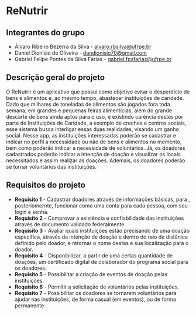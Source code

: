 # ReNutrir

## Integrantes do grupo
 * Álvaro Ribeiro Bezerra da Silva - alvaro.rbsilva@ufrpe.br
 * Daniel Dionísio de Oliveira - dandionisio70@gmail.com
 * Gabriel Felipe Pontes da Silva Farias - gabriel.fpsfarias@ufrpe.br

## Descrição geral do projeto
O ReNutrir é um aplicativo que possui como objetivo evitar o desperdício de bens e alimentos e, ao mesmo tempo, abastecer instituições de caridade. 
Dado que milhares de toneladas de alimentos são jogados fora toda semana, em grandes e pequenas feiras alimentícias, além do grande descarte de bens ainda aptos para o uso, e existindo carência destes por parte de Instituições de Caridade, a exemplo de creches e centros sociais, esse sistema busca interligar essas duas realidades, visando um ganho social. Nesse app, as instituições interessadas poderão se cadastrar e indicar no perfil a necessidade ou não de bens e alimentos no momento, bem como poderão indicar a necessidade de voluntários. Já, os doadores cadastrados poderão indicar a intenção de doação e visualizar os locais necessitados e assim realizar as doações. Ademais, os doadores poderão se tornar voluntários das instituições.

## Requisitos do projeto
* **Requisito 1** - Cadastrar doadores através de informações básicas, para , posteriomernte, funcionar como uma conta para cada pessoa, com seu login e senha.
* **Requisito 2** - Comprovar a existência e confiabilidade das instituições através de documento validado federalmente.
* **Requisito 3** - Avaliar quais instituições estão precisando de uma doação específica, através da intenção de doação e dentro do raio de distânica definido pelo doador, e retornar o nome destas e sua localização para o doador.
* **Requisito 4** - Disponibilizar, a partir de uma certas quantidade de doações, um certificado digital de colaborador do programa social para os doadores.
* **Requisito 5** - Possibilitar a criação de eventos de doação pelas instituições.
* **Requisito 6** - Permitir a solicitação de voluntários pelas instituições.
* **Requisito 7** - Possibilitar os doadores se tornarem voluntários para ajudar nas instituições, de forma casual (em eventos), ou de forma permanente.
